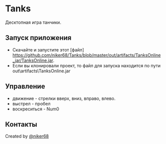 
# Tanks

Десктопная игра танчики.

## Запуск приложения

- Скачайте и запустите этот [файл] https://github.com/niker68/Tanks/blob/master/out/artifacts/TanksOnline_jar/TanksOnline.jar.
- Если вы клонировали проект, то файл для запуска находится по пути out\artifacts\TanksOnline.jar

## Управление 
- движение - стрелки вверх, вниз, вправо, влево.
- выстрел - пробел
- воскреситься - Num0

## Контакты
  Created by [@niker68](mailto:niker68@yandex.ru)
